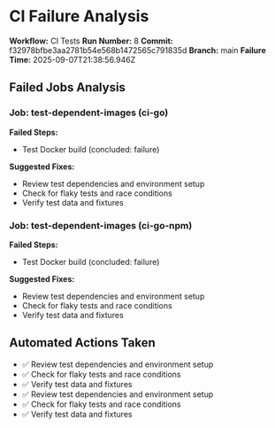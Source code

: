# CI Failure Analysis

**Workflow:** CI Tests
**Run Number:** 8
**Commit:** f32978bfbe3aa2781b54e568b1472565c791835d
**Branch:** main
**Failure Time:** 2025-09-07T21:38:56.946Z

## Failed Jobs Analysis

### Job: test-dependent-images (ci-go)
**Failed Steps:**
- Test Docker build (concluded: failure)

**Suggested Fixes:**
- Review test dependencies and environment setup
- Check for flaky tests and race conditions
- Verify test data and fixtures

### Job: test-dependent-images (ci-go-npm)
**Failed Steps:**
- Test Docker build (concluded: failure)

**Suggested Fixes:**
- Review test dependencies and environment setup
- Check for flaky tests and race conditions
- Verify test data and fixtures

## Automated Actions Taken
- ✅ Review test dependencies and environment setup
- ✅ Check for flaky tests and race conditions
- ✅ Verify test data and fixtures
- ✅ Review test dependencies and environment setup
- ✅ Check for flaky tests and race conditions
- ✅ Verify test data and fixtures
